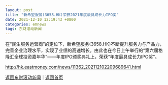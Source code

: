 ```yaml
---
layout: post
title: "新希望服务(3658.HK)荣获2021年度最具成长力IPO奖"
date: 2021-12-10 12:19:43 +0800
categories: emnews
tags: 东财滚动新闻
---
```


在“民生服务运营商”的定位下，新希望服务(3658.HK)不断提升服务力与产品力，完善企业治理水平，实现了业绩的高速增长。由此也在今日上午举行的“第六届格隆汇全球投资嘉年华”——年度IPO颁奖典礼上，荣获“年度最具成长力IPO奖”。

<http://hk.eastmoney.com/news/11362,202112102209689641.html>

[返回东财滚动新闻](//finews.withounder.com/emnews/)｜[返回首页](//finews.withounder.com/)